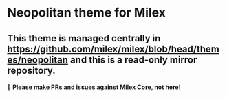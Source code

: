 # Neopolitan theme for Milex

## This theme is managed centrally in https://github.com/milex/milex/blob/head/themes/neopolitan and this is a read-only mirror repository.

**📣 Please make PRs and issues against Milex Core, not here!**